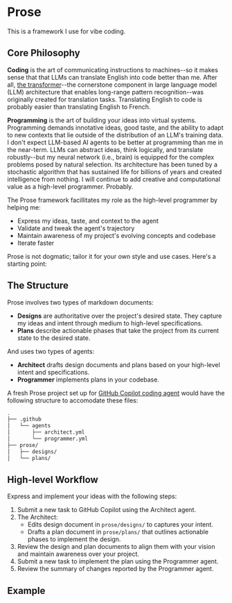 # Prose

This is a framework I use for vibe coding.

## Core Philosophy

**Coding** is the art of communicating instructions to machines--so it makes sense that that LLMs can translate English into code better than me. After all, [the transformer](https://arxiv.org/pdf/1706.03762)--the cornerstone component in large language model (LLM) architecture that enables long-range pattern recognition--was originally created for translation tasks. Translating English to code is probably easier than translating English to French.

**Programming** is the art of building your ideas into virtual systems. Programming demands innotative ideas, good taste, and the ability to adapt to new contexts that lie outside of the distribution of an LLM's training data. I don't expect LLM-based AI agents to be better at programming than me in the near-term. LLMs can abstract ideas, think logically, and translate robustly--but my neural network (i.e., brain) is equipped for the complex problems posed by natural selection. Its architecture has been tuned by a stochastic algorithm that has sustained life for billions of years and created intelligence from nothing. I will continue to add creative and computational value as a high-level programmer. Probably.

The Prose framework facillitates my role as the high-level programmer by helping me:
- Express my ideas, taste, and context to the agent
- Validate and tweak the agent's trajectory
- Maintain awareness of my project's evolving concepts and codebase
- Iterate faster

Prose is not dogmatic; tailor it for your own style and use cases. Here's a starting point:

## The Structure

Prose involves two types of markdown documents:

- **Designs** are authoritative over the project's desired state. They capture my ideas and intent through medium to high-level specifications.
- **Plans** describe actionable phases that take the project from its current state to the desired state.

And uses two types of agents:

- **Architect** drafts design documents and plans based on your high-level intent and specifications.
- **Programmer** implements plans in your codebase.

A fresh Prose project set up for [GitHub Copilot coding agent](https://docs.github.com/en/copilot/concepts/agents/coding-agent/about-coding-agent) would have the following structure to accomodate these files:

```bash
.
├── .github
│   └── agents
│       ├── architect.yml
│       └── programmer.yml
├── prose/
│   ├── designs/
│   └── plans/
```

## High-level Workflow

Express and implement your ideas with the following steps:

1. Submit a new task to GitHub Copilot using the Architect agent.    
2. The Architect:
    - Edits design document in `prose/designs/` to captures your intent.
    - Drafts a plan document in `prose/plans/` that outlines actionable phases to implement the design.
3. Review the design and plan documents to align them with your vision and maintain awareness over your project.
4. Submit a new task to implement the plan using the Programmer agent.
5. Review the summary of changes reported by the Programmer agent.

## Example
